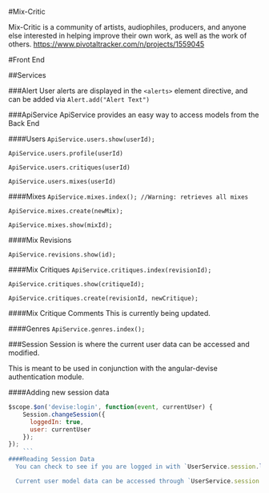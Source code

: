 #Mix-Critic

  Mix-Critic is a community of artists, audiophiles, producers, and anyone else interested in helping improve their own work, as well as the work of others.
  https://www.pivotaltracker.com/n/projects/1559045


#Front End

##Services

###Alert
  User alerts are displayed in the `<alerts>` element directive, and can be added via `Alert.add("Alert Text")`


###ApiService
  ApiService provides an easy way to access models from the Back End

####Users
  `ApiService.users.show(userId);`

  `ApiService.users.profile(userId)`

  `ApiService.users.critiques(userId)`

  `ApiService.users.mixes(userId)`


####Mixes
  `ApiService.mixes.index(); //Warning: retrieves all mixes`

  `ApiService.mixes.create(newMix);`

  `ApiService.mixes.show(mixId);`

####Mix Revisions

  `ApiService.revisions.show(id);`


####Mix Critiques
  `ApiService.critiques.index(revisionId);`

  `ApiService.critiques.show(critiqueId);`

  `ApiService.critiques.create(revisionId, newCritique);`


####Mix Critique Comments
  This is currently being updated.

####Genres
  `ApiService.genres.index();`

###Session
  Session is where the current user data can be accessed and modified.

  This is meant to be used in conjunction with the angular-devise authentication module.

####Adding new session data
```javascript
$scope.$on('devise:login', function(event, currentUser) {
    Session.changeSession({
      loggedIn: true,
      user: currentUser
    });
});
    ```
####Reading Session Data
  You can check to see if you are logged in with `UserService.session.loggedIn`

  Current user model data can be accessed through `UserService.session.user`
